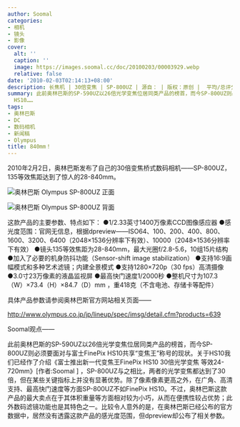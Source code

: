 ```yaml
---
author: Soomal
categories:
- 相机
- 镜头
- 影像
cover:
  alt: ''
  caption: ''
  image: https://images.soomal.cc/doc/20100203/00003929.webp
  relative: false
date: '2010-02-03T02:14:13+08:00'
description: 长焦机 | 30倍变焦 | SP-800UZ | 源自： | 版权：原创 |  平均/总评分：06.57/46
summary: 此前奥林巴斯的SP-590UZ以26倍光学变焦位居同类产品的榜首，而今SP-800UZ则必须要面对与富士FinePix HS10共享“变焦王”称号的现状，两者的光学变焦都达到了30倍。关于HS10我们已经作了介绍，SP-800UZ与之相比，在某些关键指标上并没有显著优势。除了像素像素更高之外，在广角、高清支持、最高快门速度等方面SP-800UZ不如FinePix
  HS10……
tags:
- 奥林巴斯
- DC
- 数码相机
- 新闻稿
- Olympus
title: 840mm！
---
```


2010年2月2日，奥林巴斯发布了自己的30倍变焦桥式数码相机――SP-800UZ，135等效焦距达到了惊人的28-840mm。

![奥林巴斯 Olympus SP-800UZ 正面](https://images.soomal.cc/doc/20100203/00003929.webp)



![奥林巴斯 Olympus SP-800UZ 背面](https://images.soomal.cc/doc/20100203/00003930.webp)



这款产品的主要参数、特点如下： 
●1/2.33英寸1400万像素CCD图像感应器
●感光度范围：官网无信息，根据dpreview――ISO64、100、200、400、800、1600、3200、6400（2048×1536分辨率下有效）、10000（2048×1536分辨率下有效）
●镜头135等效焦距为28-840mm，最大光圈f/2.8-5.6，10组15片结构
●加入了必要的机身防抖功能（Sensor-shift image stabilization）
●支持16:9画幅模式和多种艺术滤镜；内建全景模式
●支持1280×720p（30 fps）高清摄像
●3.0寸23万像素的液晶监视屏
●最高快门速度1/2000秒
●整机尺寸为107.3（W）×73.4（H）×84.7（D）mm ，重418克（不含电池、存储卡等配件）
 
具体产品参数请参阅奥林巴斯官方网站相关页面――
 
http://www.olympus.co.jp/jp/lineup/spec/imsg/detail.cfm?products=639
 
Soomal观点――

此前奥林巴斯的SP-590UZ以26倍光学变焦位居同类产品的榜首，而今SP-800UZ则必须要面对与富士FinePix HS10共享“变焦王”称号的现状。关于HS10我们已经作了介绍《富士推出新一代变焦王FinePix HS10 30倍光学变焦 等效24-720mm》[作者:Soomal ]
，SP-800UZ与之相比，两者的光学变焦都达到了30倍，但在某些关键指标上并没有显著优势。除了像素像素更高之外，在广角、高清支持、最高快门速度等方面SP-800UZ不如FinePix HS10。不过，奥林巴斯这款产品的最大卖点在于其体积重量等方面相对较为小巧，从而在便携性较占优势；此外数码滤镜功能也是其特色之一。比较令人意外的是，在奥林巴斯已经公布的官方数据中，居然没有透露这款产品的感光度范围，但dpreview却公布了相关参数。